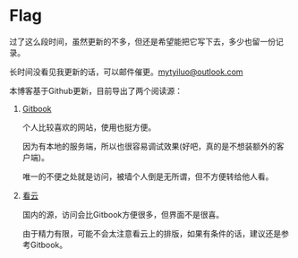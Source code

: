 # Flag

过了这么段时间，虽然更新的不多，但还是希望能把它写下去，多少也留一份记录。

长时间没看见我更新的话，可以邮件催更。[mytyiluo@outlook.com](mailto:mytyiluo@outlook.com)

本博客基于Github更新，目前导出了两个阅读源：

1. [Gitbook](https://yiluomyt.gitbooks.io/blog/)

    个人比较喜欢的网站，使用也挺方便。

    因为有本地的服务端，所以也很容易调试效果(好吧，真的是不想装额外的客户端)。

    唯一的不便之处就是访问，被墙个人倒是无所谓，但不方便转给他人看。

2. [看云](https://www.kancloud.cn/yiluomyt/blog/content)

    国内的源，访问会比Gitbook方便很多，但界面不是很喜。

    由于精力有限，可能不会太注意看云上的排版，如果有条件的话，建议还是参考Gitbook。